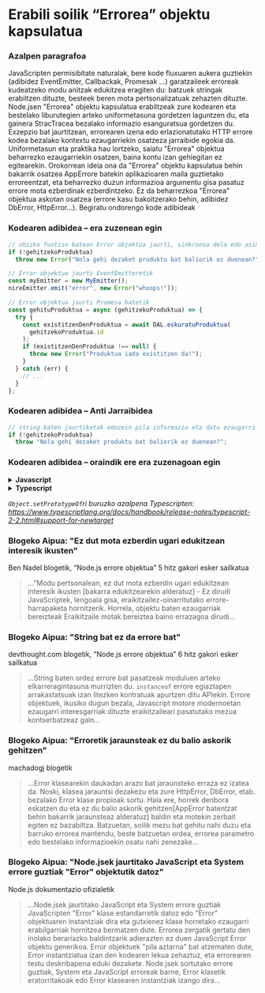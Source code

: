 # Erabili soilik “Errorea” objektu kapsulatua

### Azalpen paragrafoa

JavaScripten permisibitate naturalak, bere kode fluxuaren aukera guztiekin (adibidez EventEmitter, Callbackak, Promesak ...) garatzaileek erroreak kudeatzeko modu anitzak edukitzea eragiten du: batzuek stringak erabiltzen dituzte, besteek beren mota pertsonalizatuak zehazten dituzte. Node.jsen "Errorea" objektu kapsulatua erabiltzeak zure kodearen eta bestelako liburutegien arteko uniformetasuna gordetzen laguntzen du, eta gainera StracTracea bezalako informazio esanguratsua gordetzen du. Exzepzio bat jaurtitzean, errorearen izena edo erlazionatutako HTTP errore kodea bezalako kontextu ezaugarriekin osatzeza jarraibide egokia da. Uniformetasun eta praktika hau lortzeko, saiatu "Errorea" objektua beharrezko ezaugarriekin osatzen, baina kontu izan gehiegitan ez egitearekin. Orokorrean ideia ona da "Errorea" objektu kapsulatua behin bakarrik osatzea AppErrore batekin aplikazioaren maila guztietako erroreentzat, eta beharrezko duzun informazioa argumentu gisa pasatuz errore mota ezberdinak ezberdintzeko. Ez da beharrezkoa "Errorea" objektua askotan osatzea (errore kasu bakoitzerako behin, adibidez DbError, HttpError...). Begiratu ondorengo kode adibideak

### Kodearen adibidea – era zuzenean egin

```javascript
// ohizko funtzio batean Error objektua jaurti, sinkronoa dela edo asinkronoa dela (sync async)
if (!gehitzekoProduktua)
  throw new Error("Nola gehi dezaket produktu bat baliorik ez duenean?");

// Error objektua jaurti EventEmitteretik
const myEmitter = new MyEmitter();
nireEmitter.emit("error", new Error("whoops!"));

// Error objektua jaurti Promesa batetik
const gehituProduktua = async (gehitzekoProduktua) => {
  try {
    const existitzenDenProduktua = await DAL.eskuratuProduktua(
      gehitzekoProduktua.id
    );
    if (existitzenDenProduktua !== null) {
      throw new Error("Produktua iada existitzen da!");
    }
  } catch (err) {
    // ...
  }
};
```

### Kodearen adibidea – Anti Jarraibidea

```javascript
// string baten jaurtiketak edozein pila informazio eta datu ezaugarri garrantzitsu falta ditu
if (!gehitzekoProduktua)
  throw "Nola gehi dezaket produktu bat baliorik ez duenean?";
```

### Kodearen adibidea – oraindik ere era zuzenagoan egin

<details>
<summary><strong>Javascript</strong></summary>

```javascript
// Noderen Error objektutik eratortzen den errore objektu zentralizatua
function AppErrorea(izena, httpKodea, deskribapena, funtzionatzenDu) {
  Error.call(this);
  Error.captureStackTrace(this);
  this.izena = izena;
  //...hemen zehaztuta beste ezaugarri batzuk
}

AppErrorea.prototype = Object.create(Error.prototype);
AppErrorea.prototype.constructor = AppErrorea;

module.exports.AppErrorea = AppErrorea;

// erabiltzailea exzepzio bat jaurtitzen
if (erabiltzailea == null)
  throw new AppErrorea(
    commonErrors.resourceNotFound,
    commonHTTPErrors.notFound,
    "azalpen osatuagoa",
    true
  );
```

</details>

<details>
<summary><strong>Typescript</strong></summary>

```typescript
// Noderen Error objektutik eratortzen den errore objektu zentralizatua
export class AppErrorea extends Error {
  public readonly izena: string;
  public readonly httpKodea: HttpCode;
  public readonly funtzionatzenDu: boolean;

  constructor(
    izena: string,
    httpKodea: HttpCode,
    deskribapena: string,
    funtzionatzenDu: boolean
  ) {
    super(deskribapena);

    Object.setPrototypeOf(this, new.target.prototype); // prototipo katea berrezarri

    this.izena = izena;
    this.httpKodea = httpKodea;
    this.funtzionatzenDu = funtzionatzenDu;

    Error.captureStackTrace(this);
  }
}

// erabiltzailea exzepzio bat jaurtitzen
if (erabiltzailea == null)
  throw new AppErrorea(
    commonErrors.resourceNotFound,
    commonHTTPErrors.notFound,
    "azalpen osatuagoa",
    true
  );
```

</details>

_`Object.setPrototypeOf`ri buruzko azalpena Typescripten: https://www.typescriptlang.org/docs/handbook/release-notes/typescript-2-2.html#support-for-newtarget_

### Blogeko Aipua: "Ez dut mota ezberdin ugari edukitzean interesik ikusten"

Ben Nadel blogetik, “Node.js errore objektua” 5 hitz gakori esker sailkatua

> …”Modu pertsonalean, ez dut mota ezberdin ugari edukitzean interesik ikusten [bakarra edukitzearekin alderatuz] - Ez dirudi JavaScriptek, lengoaia gisa, eraikitzailez-oinarritutako errore-harrapaketa hornitzerik. Horrela, objektu baten ezaugarriak bereizteak Eraikitzaile motak bereiztea baino errazagoa dirudi…

### Blogeko Aipua: "String bat ez da errore bat"

devthought.com blogetik, “Node.js errore objektua” 6 hitz gakori esker sailkatua

> …String baten ordez errore bat pasatzeak moduluen arteko elkarreragintasuna murrizten du. `instanceof` errore egiaztapen arrakastatsuak izan litezken kontratuak apurtzen ditu APIekin. Errore objektuek, ikusiko dugun bezala, Javascript motore modernoetan ezaugarri interesgarriak dituzte eraikitzaileari pasatutako mezua kontserbatzeaz gain…

### Blogeko Aipua: "Erroretik jaraunsteak ez du balio askorik gehitzen"

machadogj blogetik

> …Error klasearekin daukadan arazo bat jaraunsteko erraza ez izatea da. Noski, klasea jarauntsi dezakezu eta zure HttpError, DbError, etab. bezalako Error klase propioak sortu. Hala ere, horrek denbora eskatzen du eta ez du balio askorik gehitzen[AppError batentzat behin bakarrik jaraunsteaz alderatuz] baldin eta motekin zerbait egiten ez bazabiltza. Batzuetan, soilik mezu bat gehitu nahi duzu eta barruko errorea mantendu, beste batzuetan ordea, errorea parametro edo bestelako informazioekin osatu nahi zenezake…

### Blogeko Aipua: "Node.jsek jaurtitako JavaScript eta System errore guztiak "Error" objektutik datoz"

Node.js dokumentazio ofizialetik

> …Node.jsek jaurtitako JavaScript eta System errore guztiak JavaScripten "Error" klase estandarretik datoz edo "Error" objektuaren instantziak dira eta gutxienez klase horretako ezaugarri erabilgarriak hornitzea bermatzen dute. Errorea zergatik gertatu den inolako berariazko baldintzarik adierazten ez duen JavaScript Error objektu generikoa. Error objektuek "pila aztarna" bat atzematen dute, Error instantziatua izan den kodearen lekua zehaztuz, eta errorearen testu deskribapena eduki dezakete. Node.jsek sortutako errore guztiak, System eta JavaScript erroreak barne, Error klasetik eratorritakoak edo Error klasearen instantziak izango dira…
